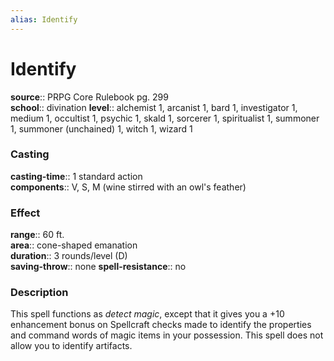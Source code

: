 ```yaml
---
alias: Identify
---
```


# Identify 

**source**:: PRPG Core Rulebook pg. 299  
**school**:: divination
**level**:: alchemist 1, arcanist 1, bard 1, investigator 1, medium 1, occultist 1, psychic 1, skald 1, sorcerer 1, spiritualist 1, summoner 1, summoner (unchained) 1, witch 1, wizard 1

### Casting 

**casting-time**:: 1 standard action  
**components**:: V, S, M (wine stirred with an owl's feather)

### Effect 

**range**:: 60 ft.  
**area**:: cone-shaped emanation  
**duration**:: 3 rounds/level (D)  
**saving-throw**:: none
**spell-resistance**:: no

### Description 

This spell functions as *detect magic*, except that it gives you a +10 enhancement bonus on Spellcraft checks made to identify the properties and command words of magic items in your possession. This spell does not allow you to identify artifacts.
